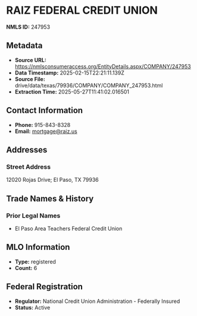 # RAIZ FEDERAL CREDIT UNION

**NMLS ID:** 247953

## Metadata
- **Source URL:** https://nmlsconsumeraccess.org/EntityDetails.aspx/COMPANY/247953
- **Data Timestamp:** 2025-02-15T22:21:11.139Z
- **Source File:** drive/data/texas/79936/COMPANY/COMPANY_247953.html
- **Extraction Time:** 2025-05-27T11:41:02.016501

## Contact Information
- **Phone:** 915-843-8328
- **Email:** mortgage@raiz.us

## Addresses
### Street Address
12020 Rojas Drive; El Paso, TX 79936

## Trade Names & History
### Prior Legal Names
- El Paso Area Teachers Federal Credit Union

## MLO Information
- **Type:** registered
- **Count:** 6

## Federal Registration
- **Regulator:** National Credit Union Administration - Federally Insured
- **Status:** Active
